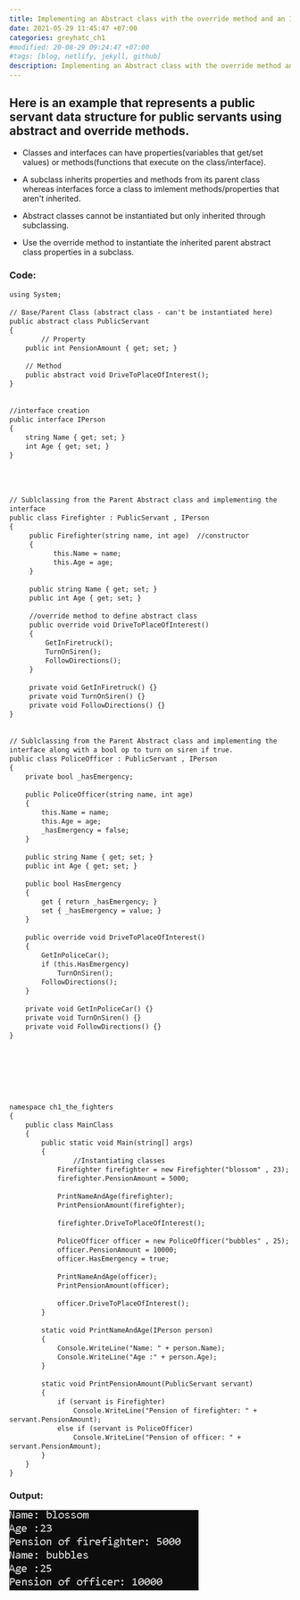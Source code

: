 ```yaml
---
title: Implementing an Abstract class with the override method and an Interface.
date: 2021-05-29 11:45:47 +07:00
categories: greyhatc_ch1
#modified: 20-08-29 09:24:47 +07:00
#tags: [blog, netlify, jekyll, github]
description: Implementing an Abstract class with the override method and an Interface.
---
```



## Here is an example that represents a public servant data structure for public servants using abstract and override methods. 

- Classes and interfaces can have properties(variables that get/set values) or methods(functions that execute on the class/interface).

- A subclass inherits properties and methods from its parent class whereas interfaces force a class to imlement methods/properties that aren't inherited.

- Abstract classes cannot be instantiated but only inherited through subclassing.

- Use the override method to instantiate the inherited  parent abstract class properties in a subclass. 


### Code:


```Csharp
using System;

// Base/Parent Class (abstract class - can't be instantiated here)
public abstract class PublicServant
{
        // Property
	public int PensionAmount { get; set; }
	
	// Method
	public abstract void DriveToPlaceOfInterest();
}


//interface creation
public interface IPerson
{
	string Name { get; set; }
	int Age { get; set; }
}




// Sublclassing from the Parent Abstract class and implementing the interface
public class Firefighter : PublicServant , IPerson
{
     public Firefighter(string name, int age)  //constructor
     {
           this.Name = name;
           this.Age = age;
     }

     public string Name { get; set; }
     public int Age { get; set; }
     
     //override method to define abstract class
     public override void DriveToPlaceOfInterest() 
     {
	     GetInFiretruck();
	     TurnOnSiren();
	     FollowDirections();
     }
     
     private void GetInFiretruck() {}
     private void TurnOnSiren() {}
     private void FollowDirections() {}
}


// Sublclassing from the Parent Abstract class and implementing the interface along with a bool op to turn on siren if true.
public class PoliceOfficer : PublicServant , IPerson
{
	private bool _hasEmergency;

	public PoliceOfficer(string name, int age)
	{
		this.Name = name;
		this.Age = age;
		_hasEmergency = false;
	}

	public string Name { get; set; }
	public int Age { get; set; }

	public bool HasEmergency
	{
		get { return _hasEmergency; }
		set { _hasEmergency = value; }
	}

	public override void DriveToPlaceOfInterest()
	{
		GetInPoliceCar();
		if (this.HasEmergency)
			TurnOnSiren();
		FollowDirections();
	}

	private void GetInPoliceCar() {}
	private void TurnOnSiren() {}
	private void FollowDirections() {}
}







namespace ch1_the_fighters
{
	public class MainClass
	{
		public static void Main(string[] args)
		{
		        //Instantiating classes
			Firefighter firefighter = new Firefighter("blossom" , 23);
			firefighter.PensionAmount = 5000;

			PrintNameAndAge(firefighter);
			PrintPensionAmount(firefighter);

			firefighter.DriveToPlaceOfInterest();

			PoliceOfficer officer = new PoliceOfficer("bubbles" , 25);
			officer.PensionAmount = 10000;
			officer.HasEmergency = true;

			PrintNameAndAge(officer);
			PrintPensionAmount(officer);

			officer.DriveToPlaceOfInterest();
		}

		static void PrintNameAndAge(IPerson person)
		{
			Console.WriteLine("Name: " + person.Name);
			Console.WriteLine("Age :" + person.Age);
		}

		static void PrintPensionAmount(PublicServant servant)
		{
			if (servant is Firefighter)
				Console.WriteLine("Pension of firefighter: " + servant.PensionAmount);
			else if (servant is PoliceOfficer)
				Console.WriteLine("Pension of officer: " + servant.PensionAmount);
		}
	}
}
```		

### Output:

![Image](https://raw.githubusercontent.com/m3rcer/m3rcer.github.io/master/_posts/coding/csharp/greyhatc/IntroScripts/abstract/abstract.png)	  
